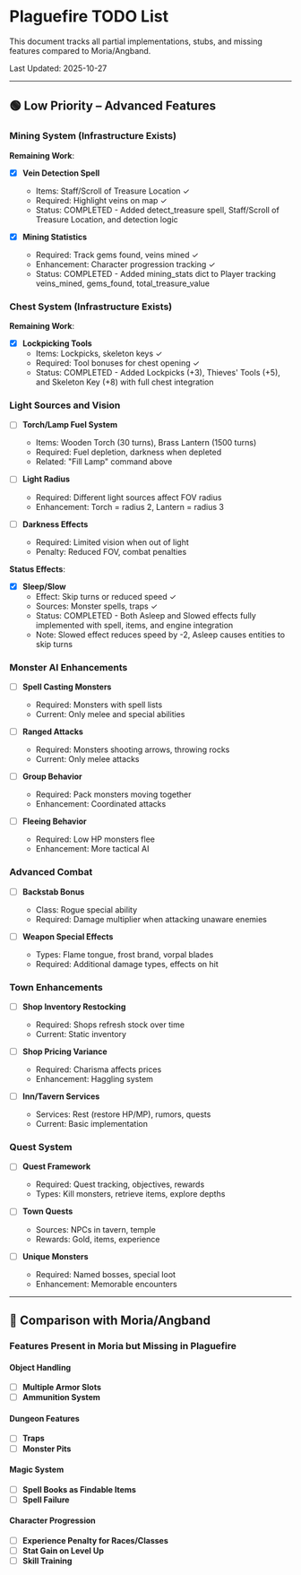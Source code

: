 # Plaguefire TODO List

This document tracks all partial implementations, stubs, and missing features compared to Moria/Angband.

Last Updated: 2025-10-27

---

## 🟢 Low Priority – Advanced Features

### Mining System (Infrastructure Exists)

**Remaining Work**:

- [x] **Vein Detection Spell**
  - Items: Staff/Scroll of Treasure Location ✓
  - Required: Highlight veins on map ✓
  - Status: COMPLETED - Added detect_treasure spell, Staff/Scroll of Treasure Location, and detection logic

- [x] **Mining Statistics**
  - Required: Track gems found, veins mined ✓
  - Enhancement: Character progression tracking ✓
  - Status: COMPLETED - Added mining_stats dict to Player tracking veins_mined, gems_found, total_treasure_value

### Chest System (Infrastructure Exists)

**Remaining Work**:

- [x] **Lockpicking Tools**
  - Items: Lockpicks, skeleton keys ✓
  - Required: Tool bonuses for chest opening ✓
  - Status: COMPLETED - Added Lockpicks (+3), Thieves' Tools (+5), and Skeleton Key (+8) with full chest integration

### Light Sources and Vision

- [ ] **Torch/Lamp Fuel System**
  - Items: Wooden Torch (30 turns), Brass Lantern (1500 turns)
  - Required: Fuel depletion, darkness when depleted
  - Related: "Fill Lamp" command above

- [ ] **Light Radius**
  - Required: Different light sources affect FOV radius
  - Enhancement: Torch = radius 2, Lantern = radius 3

- [ ] **Darkness Effects**
  - Required: Limited vision when out of light
  - Penalty: Reduced FOV, combat penalties

**Status Effects**:

- [x] **Sleep/Slow**
  - Effect: Skip turns or reduced speed ✓
  - Sources: Monster spells, traps ✓
  - Status: COMPLETED - Both Asleep and Slowed effects fully implemented with spell, items, and engine integration
  - Note: Slowed effect reduces speed by -2, Asleep causes entities to skip turns

### Monster AI Enhancements

- [ ] **Spell Casting Monsters**
  - Required: Monsters with spell lists
  - Current: Only melee and special abilities

- [ ] **Ranged Attacks**
  - Required: Monsters shooting arrows, throwing rocks
  - Current: Only melee attacks

- [ ] **Group Behavior**
  - Required: Pack monsters moving together
  - Enhancement: Coordinated attacks

- [ ] **Fleeing Behavior**
  - Required: Low HP monsters flee
  - Enhancement: More tactical AI

### Advanced Combat

- [ ] **Backstab Bonus**
  - Class: Rogue special ability
  - Required: Damage multiplier when attacking unaware enemies

- [ ] **Weapon Special Effects**
  - Types: Flame tongue, frost brand, vorpal blades
  - Required: Additional damage types, effects on hit

### Town Enhancements

- [ ] **Shop Inventory Restocking**
  - Required: Shops refresh stock over time
  - Current: Static inventory

- [ ] **Shop Pricing Variance**
  - Required: Charisma affects prices
  - Enhancement: Haggling system

- [ ] **Inn/Tavern Services**
  - Services: Rest (restore HP/MP), rumors, quests
  - Current: Basic implementation

### Quest System

- [ ] **Quest Framework**
  - Required: Quest tracking, objectives, rewards
  - Types: Kill monsters, retrieve items, explore depths

- [ ] **Town Quests**
  - Sources: NPCs in tavern, temple
  - Rewards: Gold, items, experience

- [ ] **Unique Monsters**
  - Required: Named bosses, special loot
  - Enhancement: Memorable encounters

---


## 🎯 Comparison with Moria/Angband

### Features Present in Moria but Missing in Plaguefire

#### Object Handling

- [ ] **Multiple Armor Slots**
- [ ] **Ammunition System**

#### Dungeon Features

- [ ] **Traps**
- [ ] **Monster Pits**

#### Magic System

- [ ] **Spell Books as Findable Items**
- [ ] **Spell Failure**

#### Character Progression

- [ ] **Experience Penalty for Races/Classes**
- [ ] **Stat Gain on Level Up**
- [ ] **Skill Training**
